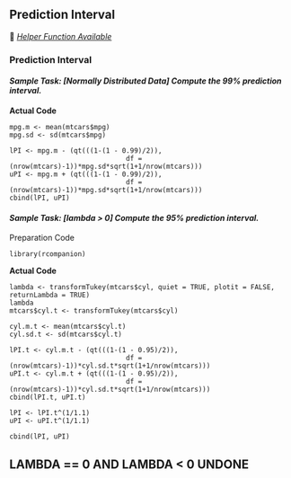 ## Prediction Interval
:white_heart: [_Helper Function Available_](../../[SC]-Descriptive-Analytics/[SC]-Sampling-and-Estimation/[HF]-Prediction-Interval.md)
### Prediction Interval
#### **_Sample Task: [Normally Distributed Data] Compute the 99% prediction interval._**
**Actual Code**
```
mpg.m <- mean(mtcars$mpg)
mpg.sd <- sd(mtcars$mpg)

lPI <- mpg.m - (qt(((1-(1 - 0.99)/2)),
                             df = (nrow(mtcars)-1))*mpg.sd*sqrt(1+1/nrow(mtcars)))
uPI <- mpg.m + (qt(((1-(1 - 0.99)/2)),
                             df = (nrow(mtcars)-1))*mpg.sd*sqrt(1+1/nrow(mtcars)))
cbind(lPI, uPI)
```
#### **_Sample Task: [lambda > 0] Compute the 95% prediction interval._**
Preparation Code
```
library(rcompanion)
```
**Actual Code**
```
lambda <- transformTukey(mtcars$cyl, quiet = TRUE, plotit = FALSE, returnLambda = TRUE)
lambda
mtcars$cyl.t <- transformTukey(mtcars$cyl)

cyl.m.t <- mean(mtcars$cyl.t)
cyl.sd.t <- sd(mtcars$cyl.t)

lPI.t <- cyl.m.t - (qt(((1-(1 - 0.95)/2)),
                             df = (nrow(mtcars)-1))*cyl.sd.t*sqrt(1+1/nrow(mtcars)))
uPI.t <- cyl.m.t + (qt(((1-(1 - 0.95)/2)),
                             df = (nrow(mtcars)-1))*cyl.sd.t*sqrt(1+1/nrow(mtcars)))
cbind(lPI.t, uPI.t)

lPI <- lPI.t^(1/1.1)
uPI <- uPI.t^(1/1.1)

cbind(lPI, uPI)
```
## LAMBDA == 0 AND LAMBDA < 0 UNDONE
